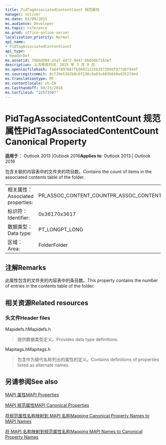 ```yaml
---
title: PidTagAssociatedContentCount 规范属性
manager: soliver
ms.date: 03/09/2015
ms.audience: Developer
ms.topic: reference
ms.prod: office-online-server
localization_priority: Normal
api_name:
- PidTagAssociatedContentCount
api_type:
- HeaderDef
ms.assetid: 79bbdd84-a3a7-4472-9447-8b0ddbf163ef
description: 上次修改时间：2015 年 3 月 9 日
ms.openlocfilehash: fa04f897687fb96431225b297399df977dbf944f
ms.sourcegitcommit: 0cf39e5382b8c6f236c8a63c6036849ed3527ded
ms.translationtype: MT
ms.contentlocale: zh-CN
ms.lasthandoff: 08/23/2018
ms.locfileid: "22573507"
---
```

# <a name="pidtagassociatedcontentcount-canonical-property"></a><span data-ttu-id="e9a48-103">PidTagAssociatedContentCount 规范属性</span><span class="sxs-lookup"><span data-stu-id="e9a48-103">PidTagAssociatedContentCount Canonical Property</span></span>

  
  
<span data-ttu-id="e9a48-104">**适用于**： Outlook 2013 |Outlook 2016</span><span class="sxs-lookup"><span data-stu-id="e9a48-104">**Applies to**: Outlook 2013 | Outlook 2016</span></span> 
  
<span data-ttu-id="e9a48-105">包含关联的内容表中的文件夹的项目数。</span><span class="sxs-lookup"><span data-stu-id="e9a48-105">Contains the count of items in the associated contents table of the folder.</span></span>
  
|||
|:-----|:-----|
|<span data-ttu-id="e9a48-106">相关属性：</span><span class="sxs-lookup"><span data-stu-id="e9a48-106">Associated properties:</span></span>  <br/> |<span data-ttu-id="e9a48-107">PR_ASSOC_CONTENT_COUNT</span><span class="sxs-lookup"><span data-stu-id="e9a48-107">PR_ASSOC_CONTENT_COUNT</span></span>  <br/> |
|<span data-ttu-id="e9a48-108">标识符：</span><span class="sxs-lookup"><span data-stu-id="e9a48-108">Identifier:</span></span>  <br/> |<span data-ttu-id="e9a48-109">0x3617</span><span class="sxs-lookup"><span data-stu-id="e9a48-109">0x3617</span></span>  <br/> |
|<span data-ttu-id="e9a48-110">数据类型：</span><span class="sxs-lookup"><span data-stu-id="e9a48-110">Data type:</span></span>  <br/> |<span data-ttu-id="e9a48-111">PT_LONG</span><span class="sxs-lookup"><span data-stu-id="e9a48-111">PT_LONG</span></span>  <br/> |
|<span data-ttu-id="e9a48-112">区域：</span><span class="sxs-lookup"><span data-stu-id="e9a48-112">Area:</span></span>  <br/> |<span data-ttu-id="e9a48-113">Folder</span><span class="sxs-lookup"><span data-stu-id="e9a48-113">Folder</span></span>  <br/> |
   
## <a name="remarks"></a><span data-ttu-id="e9a48-114">注解</span><span class="sxs-lookup"><span data-stu-id="e9a48-114">Remarks</span></span>

<span data-ttu-id="e9a48-115">此属性包含的文件夹的内容表中的条目数。</span><span class="sxs-lookup"><span data-stu-id="e9a48-115">This property contains the number of entries in the contents table of the folder.</span></span> 
  
## <a name="related-resources"></a><span data-ttu-id="e9a48-116">相关资源</span><span class="sxs-lookup"><span data-stu-id="e9a48-116">Related resources</span></span>

### <a name="header-files"></a><span data-ttu-id="e9a48-117">头文件</span><span class="sxs-lookup"><span data-stu-id="e9a48-117">Header files</span></span>

<span data-ttu-id="e9a48-118">Mapidefs.h</span><span class="sxs-lookup"><span data-stu-id="e9a48-118">Mapidefs.h</span></span>
  
> <span data-ttu-id="e9a48-119">提供数据类型定义。</span><span class="sxs-lookup"><span data-stu-id="e9a48-119">Provides data type definitions.</span></span>
    
<span data-ttu-id="e9a48-120">Mapitags.h</span><span class="sxs-lookup"><span data-stu-id="e9a48-120">Mapitags.h</span></span>
  
> <span data-ttu-id="e9a48-121">包含作为替代名称列出的属性的定义。</span><span class="sxs-lookup"><span data-stu-id="e9a48-121">Contains definitions of properties listed as alternate names.</span></span>
    
## <a name="see-also"></a><span data-ttu-id="e9a48-122">另请参阅</span><span class="sxs-lookup"><span data-stu-id="e9a48-122">See also</span></span>



[<span data-ttu-id="e9a48-123">MAPI 属性</span><span class="sxs-lookup"><span data-stu-id="e9a48-123">MAPI Properties</span></span>](mapi-properties.md)
  
[<span data-ttu-id="e9a48-124">MAPI 规范属性</span><span class="sxs-lookup"><span data-stu-id="e9a48-124">MAPI Canonical Properties</span></span>](mapi-canonical-properties.md)
  
[<span data-ttu-id="e9a48-125">将规范属性名称映射到 MAPI 名称</span><span class="sxs-lookup"><span data-stu-id="e9a48-125">Mapping Canonical Property Names to MAPI Names</span></span>](mapping-canonical-property-names-to-mapi-names.md)
  
[<span data-ttu-id="e9a48-126">将 MAPI 名称映射到规范属性名称</span><span class="sxs-lookup"><span data-stu-id="e9a48-126">Mapping MAPI Names to Canonical Property Names</span></span>](mapping-mapi-names-to-canonical-property-names.md)

